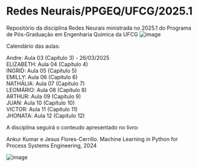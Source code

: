 # Redes Neurais/PPGEQ/UFCG/2025.1
Repositório da disciplina Redes Neurais ministrada no 2025.1 do Programa de Pós-Graduação em Engenharia Quimica da UFCG
![image](https://github.com/user-attachments/assets/b47c5422-627f-4af9-91ce-8314f968b080)

Calendário das aulas:

Andre: Aula 03 (Capítulo 3) - 26/03/2025  <br>
ELIZABETH: Aula 04 (Capítulo 4) <br>
INGRID: Aula 05 (Capítulo 5) <br>
EMILLY: Aula 06 (Capítulo 6) <br>
NATHÁLIA: Aula 07 (Capítulo 7) <br>
LEOMÁRIO: Aula 08 (Capítulo 8) <br>
ARTHUR: Aula 09 (Capítulo 9) <br>
JUAN: Aula 10 (Capítulo 10) <br>
VICTOR: Aula 11 (Capítulo 11) <br>
JHONATA: Aula 12 (Capítulo 12)




A disciplina seguirá o conteudo apresentado no livro:

Ankur Kumar e Jesus Flores-Cerrillo. Machine Learning in Python for Process Systems Engineering, 2024

![image](https://github.com/user-attachments/assets/eb11f396-4059-4f6e-8d50-e427f5d793d9)

